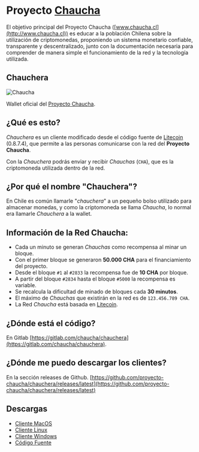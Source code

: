 # Proyecto [Chaucha](http://chaucha.cl)

El objetivo principal del Proyecto Chaucha ([www.chaucha.cl](http://www.chaucha.cl)) es educar a la población Chilena sobre la utilización de criptomonedas, 
proponiendo un sistema monetario confiable, transparente y descentralizado, 
junto con la documentación necesaria para comprender de manera simple el funcionamiento de la red y la tecnología utilizada. 

## Chauchera

![Chaucha](https://gitlab.com/chaucha/chauchera/uploads/1a860cfde1be9b609e3d54283abfe494/oJpr6JC.png)

Wallet oficial del [Proyecto Chaucha](http://chaucha.cl).

## ¿Qué es esto?

*Chauchera* es un cliente modificado desde el código fuente de [Litecoin](https://litecoin.org/) (0.8.7.4), que permite a las personas comunicarse con la red del **Proyecto Chaucha**.

Con la *Chauchera* podrás enviar y recibir *Chauchas* (`CHA`), que es la criptomoneda utilizada dentro de la red.

## ¿Por qué el nombre "Chauchera"?

En Chile es común llamarle "*chauchera*" a un pequeño bolso utilizado para almacenar monedas, y como la criptomoneda se llama *Chaucha*, lo normal era llamarle *Chauchera* a la wallet.

## Información de la Red Chaucha:

- Cada un minuto se generan *Chauchas* como recompensa al minar un bloque.
- Con el primer bloque se generaron **50.000 CHA** para el financiamiento del proyecto.
- Desde el bloque `#1` al `#2833` la recompensa fue de **10 CHA** por bloque.
- A partir del bloque `#2834` hasta el bloque `#5000` la recompensa es variable.
- Se recalcula la dificultad de minado de bloques cada **30 minutos**.
- El máximo de *Chauchas* que existirán en la red es de `123.456.789 CHA`.
- La Red *Chaucha* está basada en [Litecoin](https://litecoin.org/).

## ¿Dónde está el código?
En Gitlab [https://gitlab.com/chaucha/chauchera](https://gitlab.com/chaucha/chauchera).

## ¿Dónde me puedo descargar los clientes?
En la sección releases de Github. [https://github.com/proyecto-chaucha/chauchera/releases/latest](https://github.com/proyecto-chaucha/chauchera/releases/latest)

## Descargas
- [Cliente MacOS](https://github.com/proyecto-chaucha/chauchera/releases/download/1.0/chaucha-qt_1.0.0-macos.zip)
- [Cliente Linux](https://github.com/proyecto-chaucha/chauchera/releases/download/1.0/chaucha-qt_1.0.0-linux64.0)
- [Cliente Windows](https://github.com/proyecto-chaucha/chauchera/releases/download/1.0/chaucha-qt_1.0.0-win64.exe)
- [Código Fuente](https://gitlab.com/chaucha/chauchera/tags)